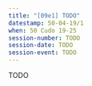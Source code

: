 ```yaml
---
title: "[09e1] TODO"
datestamp: 50-04-19/1
when: 50 Cudo 19-25
session-number: TODO
session-date: TODO
session-event: TODO
---
```

TODO
